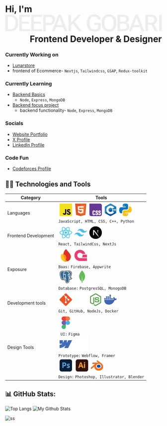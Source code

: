 <h1 >
Hi, I'm

<img src="_assets/svg/deepak-gobari.svg" alt="deepak-gobari" style="max-width: 100%;">

<div align="right">Frontend Developer & Designer</div>
</h1>



### Currently Working on
 - [Lunarstore](https://github.com/mintdexdev/lunarstore)
  - frontend of Ecommerce- `Nextjs`, `Tailwindcss`, `GSAP`, `Redux-toolkit`

### Currently Learning 
- [Backend Basics](https://github.com/mintdexdev/learn_backend.git)
  - `Node`, `Express`, `MongoDB`
- [Backend focus project](https://github.com/mintdexdev/videotube-backend.git)
  - backend functionality- `Node`, `Express`, `MongoDB`

### Socials
- [Website Portfolio](https:/mintdexdev/vercel.app)
- [X Profile](https://x.com/mintdexdev)
- [LinkedIn Profile](https://www.linkedin.com/in/mintdexdev)

### Code Fun
- [Codeforces Profile](https://codeforces.com/profile/dexz01)

## 👨‍💻 Technologies and Tools
| Category            | Tools           |
|---------------------|-----------------|
| Languages           | ![](_assets/png/javascript.png)![](_assets/png/html.png)![](_assets/png/css.png)![](_assets/png/cpp.png)![](_assets/png/python.png) <br/> `JavaScript, HTML, CSS, C++, Python`|
| Frontend Development| ![](_assets/png/reactjs.png)![](_assets/png/tailwindcss.png)![](_assets/png/nextjs.png) <br/> `React, TailwindCss, NextJs` |
| Exposure            | ![](_assets/png/firebase.png)![](_assets/png/appwrite.png)  <br/> `Baas:` `Firebase, Appwrite`  <br/> ![](_assets/png/postgresql.png) ![](_assets/png/mongodb.png) <br/> `Database:` `PostgresSQL, MonogoDB`|
| Development tools   | ![](_assets/png/git.png)![](_assets/png/github.png)![](_assets/png/nodejs.png)![](_assets/png/docker.png) <br/> `Git, GitHub, NodeJs, Docker`|
| Design Tools        | ![](_assets/png/figma.png) <br/> ` UI:` `Figma` <br/> ![](_assets/png/webflow.png)![](_assets/png/framer.png) <br/> `Prototype:` `Webflow, Framer` <br/>![](_assets/png/photoshop.png) ![](_assets/png/illustrator.png)![](_assets/png/blender.png) <br/> `Design:` `Photoshop, Illustrator, Blender`|


## 📊 GitHub Stats:
![Top Langs](https://github-readme-stats.vercel.app/api/top-langs/?username=mintdexdev&layout=donut&theme=dark) 
![My Github Stats](https://github-readme-stats.vercel.app/api?username=mintdexdev&show_icons=true&theme=dark&hide_rank=true&line_height=33&hide_title=true)
 
![ss](https://github-profile-trophy.vercel.app/?username=mintdexdev)